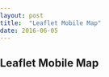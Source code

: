 ```yaml
---
layout: post
title:  "Leaflet Mobile Map"
date: 2016-06-05
---
```


<h2>Leaflet Mobile Map</h2>
<div>
<head>
  <title> Leaflet tutorial </title>
  <meta name="viewport" content="width=device-width, initial-scale=1.0, maximum-scale=1.0, user-scalable=no" />
  <link rel="stylesheet" href="http://cdn.leafletjs.com/leaflet/v0.7.7/leaflet.css" />
  <style>
    body {
      padding: 0;
      margin: 0;
    }
    html, body, #map {
      height: 100%;
    }
  </style>
</head>

<body>
<div id="map" class="leaflet-container leaflet-touch leaflet-fade-anim" tabindex="0" style="position: relative;" </div>

<script src="http://cdn.leafletjs.com/leaflet/v0.7.7/leaflet.js"></script>

<script>
/* JavaScript goes here. */


var map = L.map('map');

L.tileLayer('https://api.mapbox.com/styles/v1/mapbox/streets-v9/tiles/256/{z}/{x}/{y}?access_token=pk.eyJ1IjoiZGFuaXB3IiwiYSI6IkZiVWVtMzgifQ.PVjmr2mCPJOFrOBt3lL7ww', {
      maxZoom: 18,
      attribution: 'Map data &copy; <a href="http://openstreetmap.org">OpenStreetMap</a> contributors, ' +
        '<a href="http://creativecommons.org/licenses/by-sa/2.0/">CC-BY-SA</a>, ' +
        'Imagery © <a href="http://mapbox.com">Mapbox</a>',
      id: 'mapbox.streets'
    }).addTo(map);

  map.locate({setView: true, maxZoom: 16});

function onLocationFound(e) {
    var radius = e.accuracy / 2;

    L.marker(e.latlng).addTo(map)
        .bindPopup("You are within " + radius + " meters from this point").openPopup();

    L.circle(e.latlng, radius).addTo(map);
}

map.on('locationfound', onLocationFound);

function onLocationError(e) {
    alert(e.message);
}

map.on('locationerror', onLocationError);

</script>
